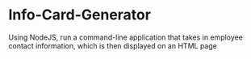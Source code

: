 # Info-Card-Generator
Using NodeJS, run a command-line application that takes in employee contact information, which is then displayed on an HTML page
